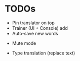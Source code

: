 # TODOs

- Pin translator on top
- Trainer (UI + Console) add
- Auto-save new words
+ Mute mode
- Type translation (replace text)
